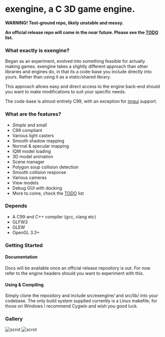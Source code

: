 # exengine, a C 3D game engine.
**WARNING! Test-ground repo, likely unstable and messy.**

**An official release repo will come in the *near* future.  Please see the [TODO](TODO.md) list.**

### What exactly is exengine?
Began as an experiment, evolved into something feasible for actually making games.  exengine takes a slightly
different approach than other libraries and engines do, in that its a code-base you include directly into yours.  Rather than using it as a static/shared library.

This approach allows easy and direct access to the engine back-end should you want to make modifications to suit your specific needs.

The code-base is almost entirely C99, with an exception for [imgui](https://github.com/ocornut/imgui) support.

### What are the features?
* *Simple* and small
* C99 compliant
* Various light casters
* Smooth shadow mapping
* Normal & specular mapping
* IQM model loading
* 3D model animation
* Scene manager
* Polygon soup collision detection
* Smooth collision response
* Various cameras
* View models
* Debug GUI with docking
* More to come, check the [TODO](TODO.md) list

### Depends
* A C99 and C++ compiler (gcc, clang etc)
* GLFW3
* GLEW
* OpenGL 3.3+

### Getting Started
#### Documentation
Docs will be available once an official release repository is out.  For now refer to the engine headers should you want to experiment with this.

#### Using & Compiling
Simply clone the repository and include src/exengine/ and src/lib/ into your codebase.  The only build system supplied currently is a Linux makefile, for those on Windows I recommend Cygwin and wish you good luck.

### Gallery
![scrot](http://i.imgur.com/4NGlapU.png)
![scrot](http://i.imgur.com/H1pMBXI.png)

